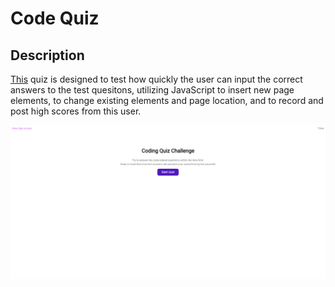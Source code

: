 # Code Quiz

## Description

[This](https://jdperson.github.io/code-quiz/) quiz is designed to test how quickly the user can input the correct answers to the test quesitons, utilizing JavaScript to insert new page elements, to change existing elements and page location, and to record and post high scores from this user.

![Webpage Screenshot](./assets/images/screenshot.png)
